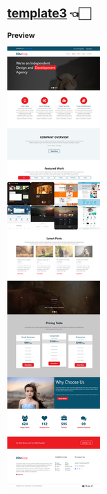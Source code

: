 # [template3] 👈🏻



[template3]: <https://mostafaabobakr7.github.io/template3/>

### Preview
![](Template3.jpg)
